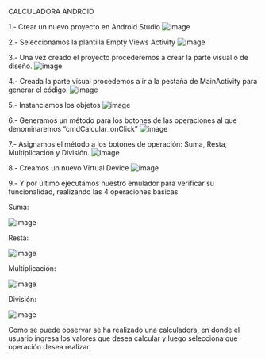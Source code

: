 CALCULADORA ANDROID



1.- Crear un nuevo proyecto en Android Studio
![image](https://github.com/TheoC219/Calculadora/assets/136407563/1f7c223e-20bf-4d38-88e4-0d618acf3c4b)



2.- Seleccionamos la plantilla Empty Views Activity
![image](https://github.com/TheoC219/Calculadora/assets/136407563/59d204ba-9d91-467a-8492-098246b8aa91)



3.- Una vez creado el proyecto procederemos a crear la parte visual o de diseño.
![image](https://github.com/TheoC219/Calculadora/assets/136407563/47c6b631-6abe-41f2-9c31-1a6871a598f2)



4.- Creada la parte visual procedemos a ir a la pestaña de MainActivity para generar el código.
![image](https://github.com/TheoC219/Calculadora/assets/136407563/91b4d4cc-bfcf-43d9-840a-b1bb07873686)


 
5.- Instanciamos los objetos
![image](https://github.com/TheoC219/Calculadora/assets/136407563/c4134fee-d55d-40d6-bee5-99d1c9656f24)



6.- Generamos un método para los botones de las operaciones al que denominaremos “cmdCalcular_onClick”
 ![image](https://github.com/TheoC219/Calculadora/assets/136407563/9b97fd04-cbf6-4c15-b30f-3453a44739bc)



7.- Asignamos el método a los botones de operación: Suma, Resta, Multiplicación y División.
![image](https://github.com/TheoC219/Calculadora/assets/136407563/fab86724-34bb-49e7-b038-68711afde0f3)



8.- Creamos un nuevo Virtual Device
![image](https://github.com/TheoC219/Calculadora/assets/136407563/726ffd50-1218-4911-9721-ea7cbc38ca04)



9.- Y por último ejecutamos nuestro emulador para verificar su funcionalidad, realizando las 4 operaciones básicas




Suma:






![image](https://github.com/TheoC219/Calculadora/assets/136407563/cdcdf8e5-68b4-4dc6-94ee-c54f880246b7)





Resta: 	





![image](https://github.com/TheoC219/Calculadora/assets/136407563/9741d73a-8dd0-4635-80f4-eca8ebfff1b4)





Multiplicación:		





![image](https://github.com/TheoC219/Calculadora/assets/136407563/19d89025-0607-4573-9011-2c55846fb0f7)





División:




![image](https://github.com/TheoC219/Calculadora/assets/136407563/43a9afc4-5c32-4b1a-b28b-5c9264f4400e)





Como se puede observar se ha realizado una calculadora, en donde el usuario ingresa los valores que desea calcular y luego selecciona que operación desea realizar.




